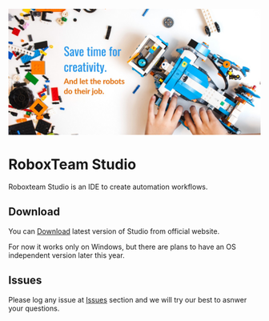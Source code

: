 ![RoboxTeam header](docs/assets/header.jpg)

# RoboxTeam Studio
Roboxteam Studio is an IDE to create automation workflows.

## Download
You can [Download](https://storage.cloud.google.com/roboxteam-f648a.appspot.com/RoboxTeam%20Studio.msi) latest version of Studio from official website.

For now it works only on Windows, but there are plans to have an OS independent version later this year.

## Issues
Please log any issue at [Issues](https://github.com/roboxteam/RoboxTeamStudio/issues) section and we will try our best to asnwer your questions.



